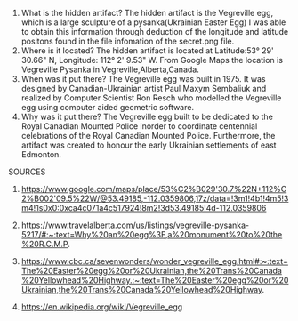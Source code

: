 1. What is the hidden artifact?
The hidden artifact is the Vegreville egg, which is a large sculpture of a pysanka(Ukrainian Easter Egg) I was able to obtain this information through deduction of the longitude and latitude positons found in the file infomation of the secret.png file.
2. Where is it located?
The hidden artifact is located at Latitude:53° 29' 30.66" N, Longitude: 112° 2' 9.53" W. From Google Maps the location is Vegreville Pysanka in Vegreville,Alberta,Canada.
3. When was it put there? 
The Vegreville egg was built in 1975. It was designed by Canadian-Ukrainian artist Paul Maxym Sembaliuk and realized by Computer Scientist Ron Resch who modelled the Vegreville egg using computer aided geometric software. 
4. Why was it put there?
The Vegreville egg built to be dedicated to the Royal Canadian Mounted Police inorder to coordinate centennial celebrations of the Royal Canadian Mounted Police. Furthermore, the artifact was created to honour the early Ukrainian settlements of east Edmonton.




SOURCES
1. https://www.google.com/maps/place/53%C2%B029'30.7%22N+112%C2%B002'09.5%22W/@53.49185,-112.0359806,17z/data=!3m1!4b1!4m5!3m4!1s0x0:0xca4c071a4c517924!8m2!3d53.49185!4d-112.0359806

2. https://www.travelalberta.com/us/listings/vegreville-pysanka-5217/#:~:text=Why%20an%20egg%3F,a%20monument%20to%20the%20R.C.M.P.

3. https://www.cbc.ca/sevenwonders/wonder_vegreville_egg.html#:~:text=The%20Easter%20egg%20or%20Ukrainian,the%20Trans%20Canada%20Yellowhead%20Highway.:~:text=The%20Easter%20egg%20or%20Ukrainian,the%20Trans%20Canada%20Yellowhead%20Highway.
4. https://en.wikipedia.org/wiki/Vegreville_egg